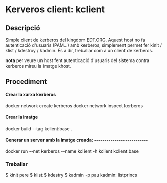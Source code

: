 # Kerveros client: kclient

## Descripció

Simple client de kerberos del kingdom EDT.ORG.
Aquest host no fa autenticació d'usuaris (PAM...) amb kerberos, simplement permet
fer kinit / klist / kdestroy / kadmin.
És a dir, treballar com a un client de kerberos.

**nota** per veure un host fent autenticació d'usuaris del sistema contra kerberos
mireu la imatge khost.

## Procediment

#### Crear la xarxa kerberos
docker network create kerberos
docker network inspect kerberos

#### Crear la imatge
docker build --tag kclient:base .


#### Generar un server amb la imatge creada: --------------------------
docker run --net kerberos --name kclient -h kclient  kclient:base

### Treballar
$ kinit pere
$ klist
$ kdestry
$ kadmin -p pau
kadmin: listprincs


